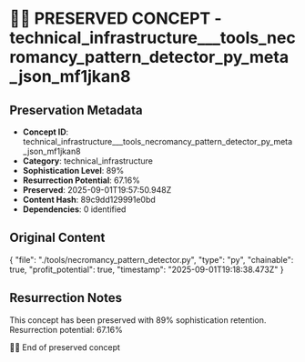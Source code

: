 # 🏴‍☠️ PRESERVED CONCEPT - technical_infrastructure___tools_necromancy_pattern_detector_py_meta_json_mf1jkan8

## Preservation Metadata
- **Concept ID**: technical_infrastructure___tools_necromancy_pattern_detector_py_meta_json_mf1jkan8
- **Category**: technical_infrastructure
- **Sophistication Level**: 89%
- **Resurrection Potential**: 67.16%
- **Preserved**: 2025-09-01T19:57:50.948Z
- **Content Hash**: 89c9dd129991e0bd
- **Dependencies**: 0 identified

## Original Content

{
  "file": "./tools/necromancy_pattern_detector.py",
  "type": "py",
  "chainable": true,
  "profit_potential": true,
  "timestamp": "2025-09-01T19:18:38.473Z"
}

## Resurrection Notes
This concept has been preserved with 89% sophistication retention.
Resurrection potential: 67.16%

🏴‍☠️ End of preserved concept